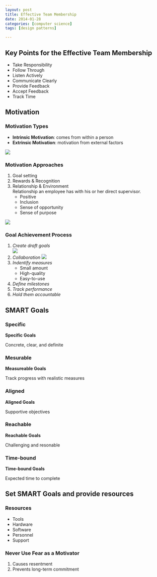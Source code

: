 ```yaml
---
layout: post
title: Effective Team Membership
date: 2014-01-28
categories: [computer science]
tags: [design patterns]

---
```


Key Points for the Effective Team Membership
---

* Take Responsibility
* Follow Through
* Listen Actively
* Communicate Clearly
* Provide Feedback
* Accept Feedback
* Track Time

 
Motivation
---
### Motivation Types
* **Intrinsic Motivation**: comes from within a person
* **Extrinsic Motivation**: motivation from external factors 

![](http://sungsoo.github.com/images/motivation-types.png)


### Motivation Approaches
1. Goal setting
2. Rewards & Recognition
3. Relationship & Environment  
	Relationship an employee has with his or her direct supervisor.
	* Positive
	* Inclusion
	* Sense of opportunity
	* Sense of purpose
	
![](http://sungsoo.github.com/images/desired-outcome.png)

### Goal Achievement Process
1. *Create draft goals*  
![](http://sungsoo.github.com/images/personal-goal.png)
2. *Collaboration*
![](http://sungsoo.github.com/images/collaboration.png)
3. *Indentify measures*
	* Small amount
	* High-quality
	* Easy-to-use
4. *Define milestones*
5. *Track performance*
6. *Hold them accountable*
	
SMART Goals
---
### Specific
**Specific Goals**
 
Concrete, clear, and definite

### Mesurable
**Measureable Goals**  

Track progress with realistic measures
 
### Aligned
**Aligned Goals**  

Supportive objectives

### Reachable
**Reachable Goals**  

Challenging and resonable

### Time-bound
**Time-bound Goals**  

Expected time to complete

Set SMART Goals and provide resources
---
### Resources
* Tools
* Hardware
* Software
* Personnel
* Support 
	
### Never Use Fear as a Motivator
1. Causes resentment
2. Prevents long-term commitment

	

	
	
